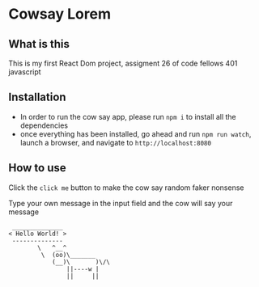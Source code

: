 # Cowsay Lorem

## What is this
This is my first React Dom project, assigment 26 of code fellows 401 javascript

## Installation
- In order to run the cow say app, please run `npm i` to install all the dependencies
- once everything has been installed, go ahead and run `npm run watch`, launch a browser, and navigate to `http://localhost:8080`

## How to use
Click the `click me` button to make the cow say random faker nonsense

Type your own message in the input field and the cow will say your message

```
 ______________
< Hello World! >
 --------------
        \   ^__^
         \  (oo)\_______
            (__)\       )\/\
                ||----w |
                ||     ||
```
